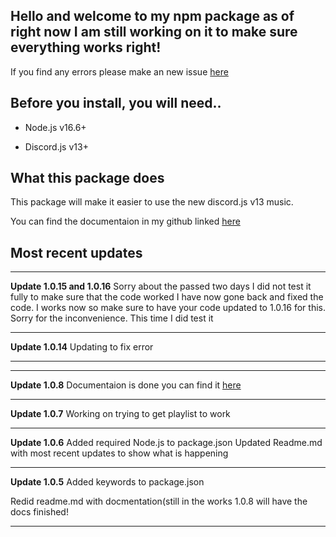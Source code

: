 Hello and welcome to my npm package as of right now I am still working on it to make sure everything works right!
----------------------------------------------------------------------------------------------------------------------

If you find any errors please make an new issue [here](https://github.com/sniper19p/broken_bones-Discord-music/issues)

Before you install, you will need..
--------------------------------------
- Node.js v16.6+

- Discord.js v13+

What this package does
--------------------------
This package will make it easier to use the new discord.js v13 music.

You can find the documentaion in my github linked [here](https://github.com/sniper19p/broken_bones-Discord-music/tree/Docs)


Most recent updates
--------------------
___
**Update 1.0.15 and 1.0.16**
Sorry about the passed two days I did not test it fully to make sure that the code worked I have now gone back and fixed the code. I works now so make sure to have your code updated to 1.0.16 for this. Sorry for the inconvenience. This time I did test it  

___
**Update 1.0.14**
Updating to fix error 
___

___
**Update 1.0.8**
Documentaion is done you can find it [here](https://github.com/sniper19p/broken_bones-Discord-music/tree/Docs) 
___

**Update 1.0.7**
Working on trying to get playlist to work

___
**Update 1.0.6**
Added required Node.js to package.json
Updated Readme.md with most recent updates to show what is happening
___
**Update 1.0.5**
Added keywords to package.json

Redid readme.md with docmentation(still in the works 1.0.8 will have the docs finished!
___
